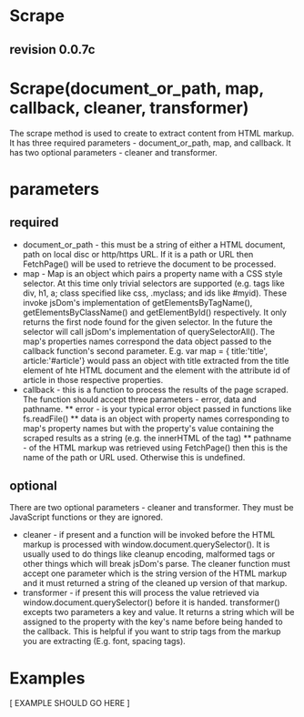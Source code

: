 Scrape
======
revision 0.0.7c
---------------

# Scrape(document_or_path, map, callback, cleaner, transformer)

The scrape method is used to create to extract content from HTML markup. It
has three required parameters - document_or_path, map, and callback. It has two
optional parameters - cleaner and transformer.

# parameters

## required

* document_or_path - this must be a string of either a HTML document, 
path on local disc or http/https URL. If it is a path or URL then FetchPage() 
will be used to retrieve the document to be processed.
* map - Map is an object which pairs a property name with a CSS style selector.
At this time only trivial selectors are supported (e.g. tags like div, h1, a; 
class specified like css, .myclass; and ids like #myid). These invoke jsDom's 
implementation of getElementsByTagName(), getElementsByClassName() and 
getElementById() respectively. It only returns the first node found for the 
given selector. In the future the selector will call jsDom's implementation of 
querySelectorAll().  The map's properties names correspond the data object passed
to the callback function's second parameter.  E.g. var map = { title:'title',
article:'#article'} would pass an object with title extracted from the title 
element of hte HTML document and the element with the attribute id of article
in those respective properties.
* callback - this is a function to process the results of the page scraped. The
function should accept three parameters - error, data and pathname.
** error - is your typical error object passed in functions like fs.readFile()
** data is an object with property names corresponding to map's property names
but with the property's value containing the scraped results as a string (e.g. 
the innerHTML of the tag)
** pathname - of the HTML markup was retrieved using FetchPage() then this is
the name of the path or URL used. Otherwise this is undefined.

## optional

There are two optional parameters - cleaner and transformer. They must be
JavaScript functions or they are ignored.

* cleaner - if present
and a function will be invoked before the HTML markup is processed with 
window.document.querySelector().  It is usually used to do things like cleanup
encoding, malformed tags or other things which will break jsDom's parse. The
cleaner function must accept one parameter which is the string version of the 
HTML markup and it must returned a string of the cleaned up version of that 
markup.
* transformer - if present this will process the value retrieved via 
window.document.querySelector() before it is handed. transformer() excepts 
two parameters a key and value.  It returns a string which will be assigned to 
the property with the key's name before being handed to the callback.  This is 
helpful if you want to strip tags from the markup you are extracting (E.g. 
font, spacing tags).

# Examples

[ EXAMPLE SHOULD GO HERE ]
